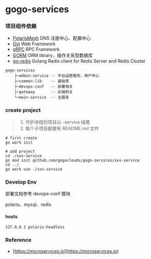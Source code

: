 # gogo-services

### 项目组件依赖

- [PolarisMesh](https://polarismesh.cn) DNS 注册中心、配置中心
- [Gin](https://gin-gonic.com) Web Framework
- [gRPC](https://grpc.io) RPC Framework
- [GORM](https://gorm.io) ORM library，操作关系型数据库
- [go-redis](https://redis.uptrace.dev) Golang Redis client for Redis Server and Redis Cluster

```text
gogo-services
    ├─admin-service -- 平台运营服务、用户中心
    ├─common-lib    -- 基础库
    ├─devops-conf   -- 部署相关
    ├─gateway       -- 后端网关
    └─main-service  -- 主服务
```

### create project

> 1. 守护进程的项目以 -service 结尾
> 2. 每个子项目都要有 README.md 文件

```shell
# first create
go work init
```

```shell
# add project
cd ./xxx-service
go mod init github.com/gogoclouds/gogo-services/xxx-service
cd ../
go work use ./xxx-service
```

### Develop Env

部署文档参考 devops-conf 模块

polaris、mysql、redis

#### hosts

```shell
127.0.0.1 polaris-headless
```

### Reference

- [https://microservices.io](https://microservices.io)